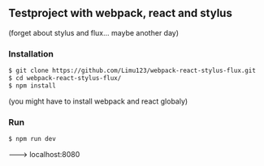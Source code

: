 ## Testproject with webpack, react and stylus
(forget about stylus and flux... maybe another day)

### Installation
```bash
$ git clone https://github.com/Limu123/webpack-react-stylus-flux.git
$ cd webpack-react-stylus-flux/
$ npm install
```
(you might have to install webpack and react globaly)

### Run
```bash
$ npm run dev
```
---> localhost:8080
